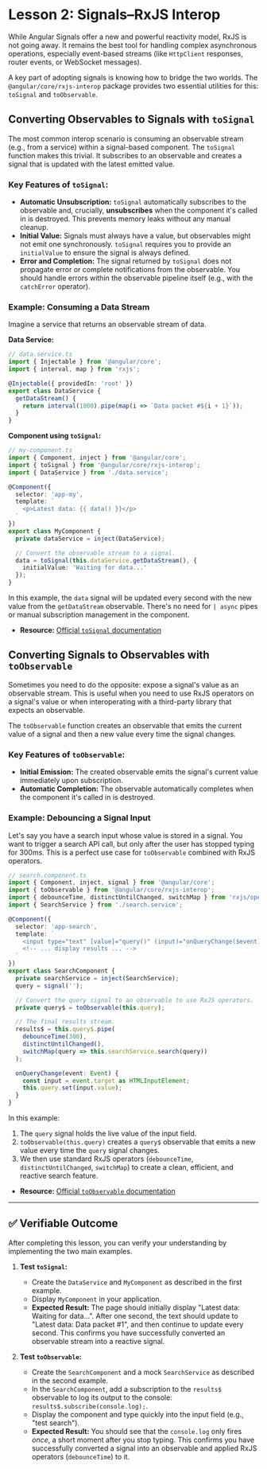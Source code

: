 # Lesson 2: Signals–RxJS Interop

While Angular Signals offer a new and powerful reactivity model, RxJS is not going away. It remains the best tool for handling complex asynchronous operations, especially event-based streams (like `HttpClient` responses, router events, or WebSocket messages).

A key part of adopting signals is knowing how to bridge the two worlds. The `@angular/core/rxjs-interop` package provides two essential utilities for this: `toSignal` and `toObservable`.

## Converting Observables to Signals with `toSignal`

The most common interop scenario is consuming an observable stream (e.g., from a service) within a signal-based component. The `toSignal` function makes this trivial. It subscribes to an observable and creates a signal that is updated with the latest emitted value.

### Key Features of `toSignal`:

-   **Automatic Unsubscription:** `toSignal` automatically subscribes to the observable and, crucially, **unsubscribes** when the component it's called in is destroyed. This prevents memory leaks without any manual cleanup.
-   **Initial Value:** Signals must always have a value, but observables might not emit one synchronously. `toSignal` requires you to provide an `initialValue` to ensure the signal is always defined.
-   **Error and Completion:** The signal returned by `toSignal` does not propagate error or complete notifications from the observable. You should handle errors within the observable pipeline itself (e.g., with the `catchError` operator).

### Example: Consuming a Data Stream

Imagine a service that returns an observable stream of data.

**Data Service:**
```typescript
// data.service.ts
import { Injectable } from '@angular/core';
import { interval, map } from 'rxjs';

@Injectable({ providedIn: 'root' })
export class DataService {
  getDataStream() {
    return interval(1000).pipe(map(i => `Data packet #${i + 1}`));
  }
}
```

**Component using `toSignal`:**
```typescript
// my-component.ts
import { Component, inject } from '@angular/core';
import { toSignal } from '@angular/core/rxjs-interop';
import { DataService } from './data.service';

@Component({
  selector: 'app-my',
  template: `
    <p>Latest data: {{ data() }}</p>
  `
})
export class MyComponent {
  private dataService = inject(DataService);

  // Convert the observable stream to a signal.
  data = toSignal(this.dataService.getDataStream(), {
    initialValue: 'Waiting for data...'
  });
}
```

In this example, the `data` signal will be updated every second with the new value from the `getDataStream` observable. There's no need for `| async` pipes or manual subscription management in the component.

- **Resource:** [Official `toSignal` documentation](https://angular.io/guide/rxjs-interop#tosignal)

## Converting Signals to Observables with `toObservable`

Sometimes you need to do the opposite: expose a signal's value as an observable stream. This is useful when you need to use RxJS operators on a signal's value or when interoperating with a third-party library that expects an observable.

The `toObservable` function creates an observable that emits the current value of a signal and then a new value every time the signal changes.

### Key Features of `toObservable`:

-   **Initial Emission:** The created observable emits the signal's current value immediately upon subscription.
-   **Automatic Completion:** The observable automatically completes when the component it's called in is destroyed.

### Example: Debouncing a Signal Input

Let's say you have a search input whose value is stored in a signal. You want to trigger a search API call, but only after the user has stopped typing for 300ms. This is a perfect use case for `toObservable` combined with RxJS operators.

```typescript
// search.component.ts
import { Component, inject, signal } from '@angular/core';
import { toObservable } from '@angular/core/rxjs-interop';
import { debounceTime, distinctUntilChanged, switchMap } from 'rxjs/operators';
import { SearchService } from './search.service';

@Component({
  selector: 'app-search',
  template: `
    <input type="text" [value]="query()" (input)="onQueryChange($event)" />
    <!-- ... display results ... -->
  `
})
export class SearchComponent {
  private searchService = inject(SearchService);
  query = signal('');

  // Convert the query signal to an observable to use RxJS operators.
  private query$ = toObservable(this.query);

  // The final results stream.
  results$ = this.query$.pipe(
    debounceTime(300),
    distinctUntilChanged(),
    switchMap(query => this.searchService.search(query))
  );

  onQueryChange(event: Event) {
    const input = event.target as HTMLInputElement;
    this.query.set(input.value);
  }
}
```

In this example:
1.  The `query` signal holds the live value of the input field.
2.  `toObservable(this.query)` creates a `query$` observable that emits a new value every time the `query` signal changes.
3.  We then use standard RxJS operators (`debounceTime`, `distinctUntilChanged`, `switchMap`) to create a clean, efficient, and reactive search feature.

- **Resource:** [Official `toObservable` documentation](https://angular.io/guide/rxjs-interop#toobservable)

---

## ✅ Verifiable Outcome

After completing this lesson, you can verify your understanding by implementing the two main examples.

1.  **Test `toSignal`:**
    -   Create the `DataService` and `MyComponent` as described in the first example.
    -   Display `MyComponent` in your application.
    -   **Expected Result:** The page should initially display "Latest data: Waiting for data...". After one second, the text should update to "Latest data: Data packet #1", and then continue to update every second. This confirms you have successfully converted an observable stream into a reactive signal.

2.  **Test `toObservable`:**
    -   Create the `SearchComponent` and a mock `SearchService` as described in the second example.
    -   In the `SearchComponent`, add a subscription to the `results$` observable to log its output to the console: `results$.subscribe(console.log);`.
    -   Display the component and type quickly into the input field (e.g., "test search").
    -   **Expected Result:** You should see that the `console.log` only fires *once*, a short moment after you stop typing. This confirms you have successfully converted a signal into an observable and applied RxJS operators (`debounceTime`) to it.